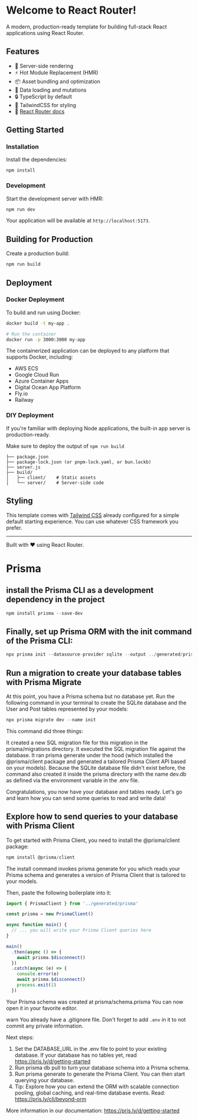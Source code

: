 # Welcome to React Router!

A modern, production-ready template for building full-stack React applications using React Router.

## Features

- 🚀 Server-side rendering
- ⚡️ Hot Module Replacement (HMR)
- 📦 Asset bundling and optimization
- 🔄 Data loading and mutations
- 🔒 TypeScript by default
- 🎉 TailwindCSS for styling
- 📖 [React Router docs](https://reactrouter.com/)

## Getting Started

### Installation

Install the dependencies:

```bash
npm install
```

### Development

Start the development server with HMR:

```bash
npm run dev
```

Your application will be available at `http://localhost:5173`.

## Building for Production

Create a production build:

```bash
npm run build
```

## Deployment

### Docker Deployment

To build and run using Docker:

```bash
docker build -t my-app .

# Run the container
docker run -p 3000:3000 my-app
```

The containerized application can be deployed to any platform that supports Docker, including:

- AWS ECS
- Google Cloud Run
- Azure Container Apps
- Digital Ocean App Platform
- Fly.io
- Railway

### DIY Deployment

If you're familiar with deploying Node applications, the built-in app server is production-ready.

Make sure to deploy the output of `npm run build`

```
├── package.json
├── package-lock.json (or pnpm-lock.yaml, or bun.lockb)
├── server.js
├── build/
│   ├── client/    # Static assets
│   └── server/    # Server-side code
```

## Styling

This template comes with [Tailwind CSS](https://tailwindcss.com/) already configured for a simple default starting experience. You can use whatever CSS framework you prefer.

---

Built with ❤️ using React Router.

# Prisma

## install the Prisma CLI as a development dependency in the project

```javascript
npm install prisma --save-dev
```

## Finally, set up Prisma ORM with the init command of the Prisma CLI:
```javascript
npx prisma init --datasource-provider sqlite --output ../generated/prisma
```
## Run a migration to create your database tables with Prisma Migrate

At this point, you have a Prisma schema but no database yet. Run the following command in your terminal to create the SQLite database and the User and Post tables represented by your models:

```javascript
npx prisma migrate dev --name init
```
This command did three things:

It created a new SQL migration file for this migration in the prisma/migrations directory.
It executed the SQL migration file against the database.
It ran prisma generate under the hood (which installed the @prisma/client package and generated a tailored Prisma Client API based on your models).
Because the SQLite database file didn't exist before, the command also created it inside the prisma directory with the name dev.db as defined via the environment variable in the .env file.

Congratulations, you now have your database and tables ready. Let's go and learn how you can send some queries to read and write data!

## Explore how to send queries to your database with Prisma Client
To get started with Prisma Client, you need to install the @prisma/client package:

```javascript
npm install @prisma/client
```
The install command invokes prisma generate for you which reads your Prisma schema and generates a version of Prisma Client that is tailored to your models.

Then, paste the following boilerplate into it:

```javascript
import { PrismaClient } from '../generated/prisma'

const prisma = new PrismaClient()

async function main() {
  // ... you will write your Prisma Client queries here
}

main()
  .then(async () => {
    await prisma.$disconnect()
  })
  .catch(async (e) => {
    console.error(e)
    await prisma.$disconnect()
    process.exit(1)
  })

```
Your Prisma schema was created at prisma/schema.prisma
You can now open it in your favorite editor.

warn You already have a .gitignore file. Don't forget to add `.env` in it to not commit any private information.

Next steps:
1. Set the DATABASE_URL in the .env file to point to your existing database. If your database has no tables yet, read https://pris.ly/d/getting-started
2. Run prisma db pull to turn your database schema into a Prisma schema.
3. Run prisma generate to generate the Prisma Client. You can then start querying your database.
4. Tip: Explore how you can extend the ORM with scalable connection pooling, global caching, and real-time database events. Read: https://pris.ly/cli/beyond-orm    

More information in our documentation:
https://pris.ly/d/getting-started
